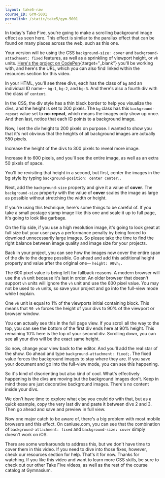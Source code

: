 ```yaml
---
layout: take5-raw
course_ID: GYM-5001
permalink: /static/take5/gym-5001
---
```


In today's Take Five, you're going to make a scrolling background image effect as seen here. This effect is similar to the parallax effect that can be found on many places across the web, such as this one.

Your version will be using the CSS `background-size: cover` and `background-attachment: fixed` features, as well as a sprinkling of viewport height, or `vh` units. [Here's the project on CodePen](https://codepen.io/josborn/pen/BebXer){:target="_blank"} you'll be working with, and here's the URL, which you can also find linked within the resources section for this video.

In your HTML, you'll see three divs, each has the class of `bg` and an individual ID name-- `bg-1`, `bg-2`, and `bg-3`. And there's also a fourth div with the class of `content`.

In the CSS, the div style has a thin black border to help you visualize the divs, and the height is set to 200 pixels. The `bg` class has this `background-repeat` value set to **no-repeat**, which means the images only show up once. And then last, notice that each ID points to a background image.

Now, I set the div height to 200 pixels on purpose. I wanted to show you that it's not obvious that the heights of all background images are actually 550 pixels.

Increase the height of the divs to 300 pixels to reveal more image.

Increase it to 600 pixels, and you'll see the entire image, as well as an extra 50 pixels of space.

You'll be revisiting that height in a second, but first, center the images in the bg style by typing `background-position: center center;`.

Next, add the `background-size` property and give it a value of **cover**. The `background-size` property with the value of **cover** scales the image as large as possible without stretching the width or height.

If you're using this technique, here's some things to be careful of. If you take a small postage stamp image like this one and scale it up to full page, it's going to look like garbage.

On the flip side, if you use a high resolution image, it's going to look great at full size but your user pays a performance penalty by being forced to download unnecessarily large images. So please take the time to find the right balance between image quality and image size for your projects.

Back in your project, you can see how the images now cover the entire span of the div to the degree possible. Go ahead and add this additional height property and value after the original one-- `height: 90vh;`.

The 600 pixel value is being left for fallback reasons. A modern browser will use the `vh` unit because it's last in order. An older browser that doesn't support `vh` units will ignore the `vh` unit and use the 600 pixel value. You may not be used to `vh` units, so save your project and go into the full-view mode while I explain.

One `vh` unit is equal to 1% of the viewports initial containing block. This means that `90 vh` forces the height of your divs to 90% of the viewport or browser window.

You can actually see this in the full page view. If you scroll all the way to the top, you can see the bottom of the first div ends here at 90% height. This remaining 10% here is the top of your second div. Scrolling down, you can see all your divs will be the exact same height.

So now, change your view back to the editor. And you'll add the real star of the show. Go ahead and type `background-attachment: fixed;`. The fixed value forces the background images to stay where they are. If you save your document and go into the full-view mode, you can see this happening.

So it's kind of disorienting but also kind of cool. What's effectively happening is the divs are moving but the background images don't. Keep in mind these are just decorative background images. There's no content inside your divs.

We don't have time to explore what else you could do with that, but as a quick example, copy the very last div and paste it between divs 2 and 3. Then go ahead and save and preview in full view.

Now one major catch to be aware of, there's a big problem with most mobile browsers and this effect. On caniuse.com, you can see that the combination of `background-attachment: fixed` and `background-size: cover` simply doesn't work on iOS.

There are some workarounds to address this, but we don't have time to cover them in this video. If you need to dive into those fixes, however, check our resources section for help. That's it for now. Thanks for watching. If you like this video and want to learn more CSS skills, be sure to check out our other Take Five videos, as well as the rest of the course catalog at Gymnasium.
